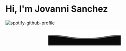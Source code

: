 <h1> Hi, I'm Jovanni Sanchez </h1>


<p align=center>

[![spotify-github-profile](https://spotify-github-profile.kittinanx.com/api/view?uid=31hnk265gaue64zclw326f2gdjfa&cover_image=true&theme=default&show_offline=true&background_color=121212&interchange=false)](https://spotify-github-profile.kittinanx.com/api/view?uid=31hnk265gaue64zclw326f2gdjfa&redirect=true)

</p>

<p align="center">
  <img src="projFiles/GIFS/wave.svg" />
</p>
